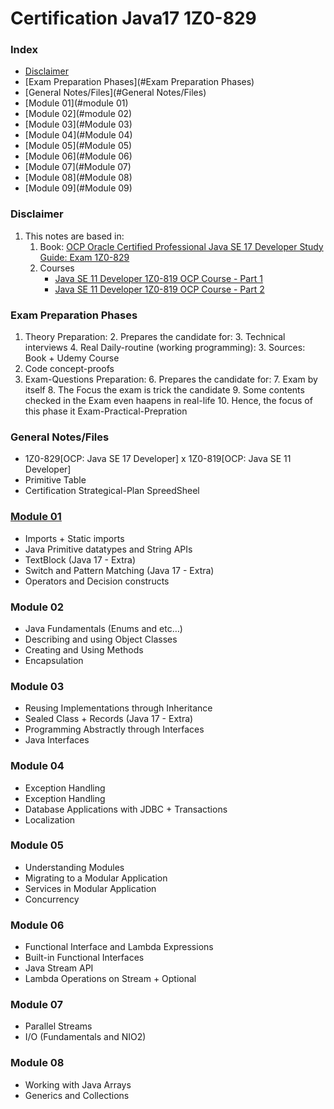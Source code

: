 # Certification Java17 1Z0-829
### Index
* [Disclaimer](#disclaimer)
* [Exam Preparation Phases](#Exam Preparation Phases)
* [General Notes/Files](#General Notes/Files)
* [Module 01](#module 01)
* [Module 02](#module 02)
* [Module 03](#Module 03)
* [Module 04](#Module 04)
* [Module 05](#Module 05)
* [Module 06](#Module 06)
* [Module 07](#Module 07)
* [Module 08](#Module 08)
* [Module 09](#Module 09)

### Disclaimer
1. This notes are based in:
   1. Book:
      [OCP Oracle Certified Professional Java SE 17 Developer Study Guide: Exam 1Z0-829](https://www.wiley.com/en-us/OCP+Oracle+Certified+Professional+Java+SE+17+Developer+Study+Guide%3A+Exam+1Z0+829-p-9781119864585)
   2. Courses
      * [Java SE 11 Developer 1Z0-819 OCP Course - Part 1](https://www.udemy.com/course/java-se-11-developer-1z0-819-ocp-course-part-1/)
      * [Java SE 11 Developer 1Z0-819 OCP Course - Part 2](https://www.udemy.com/course/java-se-11-developer-1z0-819-ocp-course-part-2/)

### Exam Preparation Phases
1. Theory Preparation:
   2. Prepares the candidate for:
      3. Technical interviews
      4. Real Daily-routine (working programming):
           3. Sources: Book + Udemy Course
2. Code concept-proofs
3. Exam-Questions Preparation:
   6. Prepares the candidate for:
      7. Exam by itself
         8. The Focus the exam is trick the candidate
         9. Some contents checked in the Exam even haapens in real-life
         10. Hence, the focus of this phase it Exam-Practical-Prepration

### General Notes/Files
* 1Z0-829[OCP: Java SE 17 Developer] x 1Z0-819[OCP: Java SE 11 Developer]
* Primitive Table
* Certification Strategical-Plan SpreedSheel

### [Module 01](https://www.udemy.com/course/java-se-11-developer-1z0-819-ocp-course-part-1/)
* Imports + Static imports
* Java Primitive datatypes and String APIs
* TextBlock (Java 17 - Extra)
* Switch and Pattern Matching (Java 17 - Extra) 
* Operators and Decision constructs

### Module 02
* Java Fundamentals (Enums and etc…)
* Describing and using Object Classes
* Creating and Using Methods
* Encapsulation

### Module 03
* Reusing Implementations through Inheritance
* Sealed Class + Records (Java 17 - Extra)
* Programming Abstractly through Interfaces
* Java Interfaces

### Module 04
* Exception Handling
* Exception Handling
* Database Applications with JDBC + Transactions
* Localization

### Module 05
* Understanding Modules
* Migrating to a Modular Application
* Services in Modular Application
* Concurrency

### Module 06
* Functional Interface and Lambda Expressions
* Built-in Functional Interfaces
* Java Stream API
* Lambda Operations on Stream + Optional

### Module 07
* Parallel Streams
* I/O (Fundamentals and NIO2)

### Module 08
* Working with Java Arrays
* Generics and Collections